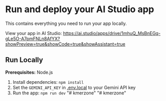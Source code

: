 # Run and deploy your AI Studio app

This contains everything you need to run your app locally.

View your app in AI Studio: https://ai.studio/apps/drive/1mhuQ_MsBnEGq-gLe5O-A7pmFNLn8AfYX?showPreview=true&showCode=true&showAssistant=true

## Run Locally

**Prerequisites:**  Node.js


1. Install dependencies:
   `npm install`
2. Set the `GEMINI_API_KEY` in [.env.local](.env.local) to your Gemini API key
3. Run the app:
   `npm run dev`
"# kmerzone" 
"# kmerzone" 
